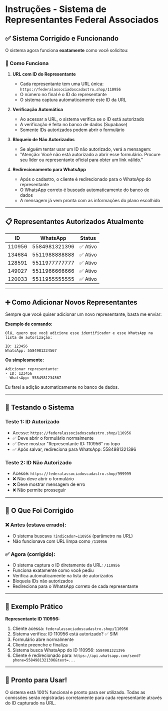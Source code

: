 # Instruções - Sistema de Representantes Federal Associados

## ✅ Sistema Corrigido e Funcionando

O sistema agora funciona **exatamente** como você solicitou:

### 🎯 Como Funciona

1. **URL com ID do Representante**
   - Cada representante tem uma URL única: `https://federalassociadoscadastro.shop/110956`
   - O número no final é o ID do representante
   - O sistema captura automaticamente este ID da URL

2. **Verificação Automática**
   - Ao acessar a URL, o sistema verifica se o ID está autorizado
   - A verificação é feita no banco de dados (Supabase)
   - Somente IDs autorizados podem abrir o formulário

3. **Bloqueio de Não Autorizados**
   - Se alguém tentar usar um ID não autorizado, verá a mensagem:
   - "Atenção: Você não está autorizado a abrir esse formulário. Procure seu líder ou representante oficial para obter um link válido."

4. **Redirecionamento para WhatsApp**
   - Após o cadastro, o cliente é redirecionado para o WhatsApp do representante
   - O WhatsApp correto é buscado automaticamente do banco de dados
   - A mensagem já vem pronta com as informações do plano escolhido

---

## 📋 Representantes Autorizados Atualmente

| ID     | WhatsApp       | Status |
|--------|----------------|--------|
| 110956 | 5584981321396  | ✅ Ativo |
| 134684 | 5511988888888  | ✅ Ativo |
| 128591 | 5511977777777  | ✅ Ativo |
| 149027 | 5511966666666  | ✅ Ativo |
| 120033 | 5511955555555  | ✅ Ativo |

---

## ➕ Como Adicionar Novos Representantes

Sempre que você quiser adicionar um novo representante, basta me enviar:

**Exemplo de comando:**

```
Olá, quero que você adicione esse identificador e esse WhatsApp na lista de autorização:

ID: 123456
WhatsApp: 5584981234567
```

**Ou simplesmente:**

```
Adicionar representante:
- ID: 123456
- WhatsApp: 5584981234567
```

Eu farei a adição automaticamente no banco de dados.

---

## 🧪 Testando o Sistema

### Teste 1: ID Autorizado
- Acesse: `https://federalassociadoscadastro.shop/110956`
- ✅ Deve abrir o formulário normalmente
- ✅ Deve mostrar "Representante ID: 110956" no topo
- ✅ Após salvar, redireciona para WhatsApp: 5584981321396

### Teste 2: ID Não Autorizado
- Acesse: `https://federalassociadoscadastro.shop/999999`
- ❌ Não deve abrir o formulário
- ❌ Deve mostrar mensagem de erro
- ❌ Não permite prosseguir

---

## 🔄 O Que Foi Corrigido

### ❌ Antes (estava errado):
- O sistema buscava `?indicador=110956` (parâmetro na URL)
- Não funcionava com URL limpa como `/110956`

### ✅ Agora (corrigido):
- O sistema captura o ID diretamente da URL: `/110956`
- Funciona exatamente como você pediu
- Verifica automaticamente na lista de autorizados
- Bloqueia IDs não autorizados
- Redireciona para o WhatsApp correto de cada representante

---

## 📱 Exemplo Prático

**Representante ID 110956:**
1. Cliente acessa: `federalassociadoscadastro.shop/110956`
2. Sistema verifica: ID 110956 está autorizado? ✅ SIM
3. Formulário abre normalmente
4. Cliente preenche e finaliza
5. Sistema busca WhatsApp do ID 110956: `5584981321396`
6. Cliente é redirecionado para: `https://api.whatsapp.com/send?phone=5584981321396&text=...`

---

## 🎉 Pronto para Usar!

O sistema está 100% funcional e pronto para ser utilizado. Todas as comissões serão registradas corretamente para cada representante através do ID capturado na URL.
